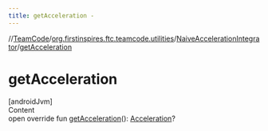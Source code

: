 ```yaml
---
title: getAcceleration -
---
```

//[TeamCode](../../index.md)/[org.firstinspires.ftc.teamcode.utilities](../index.md)/[NaiveAccelerationIntegrator](index.md)/[getAcceleration](get-acceleration.md)



# getAcceleration  
[androidJvm]  
Content  
open override fun [getAcceleration](get-acceleration.md)(): [Acceleration]()?  




